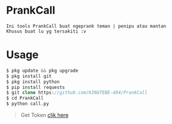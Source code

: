 # PrankCall
```
Ini tools PrankCall buat ngeprank teman | penipu atau mantan
Khusus buat lu yg tersakiti :v
```

# Usage
```php
$ pkg update && pkg upgrade
$ pkg install git
$ pkg install python
$ pip install requests
$ git clone https://github.com/KINGTEBE-404/PrankCall
$ cd PrankCall
$ python call.py
```
> Get Token [clik here](https://cutt.ly/cksy2hk)
